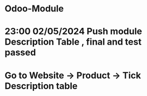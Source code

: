 # Odoo-Module
# 23:00 02/05/2024 Push module Description Table , final and test passed  
# Go to Website  -> Product -> Tick Description table 
